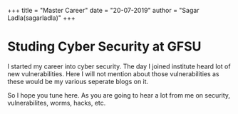 +++
title = "Master Career"
date = "20-07-2019"
author = "Sagar Ladla(sagarladla)"
+++
# Studing Cyber Security at GFSU

I started my career into cyber security. The day I joined institute heard lot of new vulnerabilities. Here I will not mention about those
vulnerabilities as these would be my various seperate blogs on it.

So I hope you tune here. As you are going to hear a lot from me on security, vulnerabilites, worms, hacks, etc.
